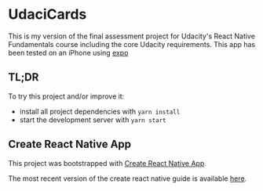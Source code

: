 # UdaciCards

This is my version of the final assessment project for Udacity's React Native Fundamentals course including the core Udacity requirements. This app has been tested on an iPhone using [expo](https://expo.io/)

## TL;DR

To try this project and/or improve it:

- install all project dependencies with `yarn install`
- start the development server with `yarn start`

## Create React Native App

This project was bootstrapped with [Create React Native App](https://github.com/react-community/create-react-native-app).

The most recent version of the create react native guide is available [here](https://github.com/react-community/create-react-native-app/blob/master/react-native-scripts/template/README.md).
